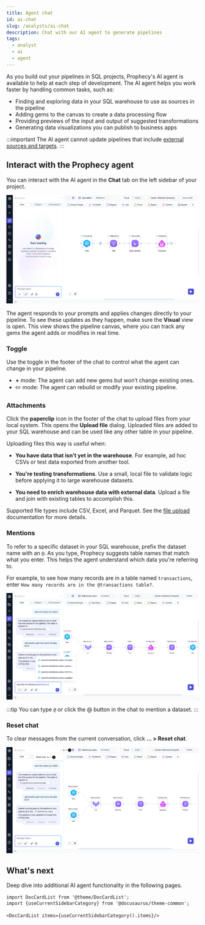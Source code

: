 ```yaml
---
title: Agent chat
id: ai-chat
slug: /analysts/ai-chat
description: Chat with our AI agent to generate pipelines
tags:
  - analyst
  - ai
  - agent
---
```


As you build out your pipelines in SQL projects, Prophecy's AI agent is available to help at each step of development. The AI agent helps you work faster by handling common tasks, such as:

- Finding and exploring data in your SQL warehouse to use as sources in the pipeline
- Adding gems to the canvas to create a data processing flow
- Providing previews of the input and output of suggested transformations
- Generating data visualizations you can publish to business apps

:::important
The AI agent cannot update pipelines that include [external sources and targets](/analysts/source-target).
:::

## Interact with the Prophecy agent

You can interact with the AI agent in the **Chat** tab on the left sidebar of your project.

![AI agent](img/ai-chat.png)

The agent responds to your prompts and applies changes directly to your pipeline. To see these updates as they happen, make sure the **Visual** view is open. This view shows the pipeline canvas, where you can track any gems the agent adds or modifies in real time.

### Toggle

Use the toggle in the footer of the chat to control what the agent can change in your pipeline.

- **+** mode: The agent can add new gems but won’t change existing ones.
- ✏️ mode: The agent can rebuild or modify your existing pipeline.

### Attachments

Click the **paperclip** icon in the footer of the chat to upload files from your local system. This opens the **Upload file** dialog. Uploaded files are added to your SQL warehouse and can be used like any other table in your pipeline.

Uploading files this way is useful when:

- **You have data that isn't yet in the warehouse**. For example, ad hoc CSVs or test data exported from another tool.

- **You're testing transformations**. Use a small, local file to validate logic before applying it to large warehouse datasets.

- **You need to enrich warehouse data with external data**. Upload a file and join with existing tables to accomplish this.

Supported file types include CSV, Excel, and Parquet. See the [file upload](/analysts/upload-file) documentation for more details.

### Mentions

To refer to a specific dataset in your SQL warehouse, prefix the dataset name with an `@`. As you type, Prophecy suggests table names that match what you enter. This helps the agent understand which data you're referring to.

For example, to see how many records are in a table named `transactions`, enter `How many records are in the @transactions table?`.

![Agent @mentions](img/agent-mentions.png)

:::tip
You can type `@` or click the @ button in the chat to mention a dataset.
:::

### Reset chat

To clear messages from the current conversation, click **... > Reset chat**.

![Agent reset](img/agent-reset.png)

## What's next

Deep dive into additional AI agent functionality in the following pages.

```mdx-code-block
import DocCardList from '@theme/DocCardList';
import {useCurrentSidebarCategory} from '@docusaurus/theme-common';

<DocCardList items={useCurrentSidebarCategory().items}/>
```
